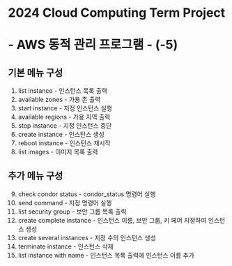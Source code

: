 # 2024 Cloud Computing Term Project <br><br> - AWS 동적 관리 프로그램 - (-5)

## 기본 메뉴 구성
1. list instance -  인스턴스 목록 출력
2. available zones - 가용 존 출력
3. start instance - 지정 인스턴스 실행
4. available regions - 가용 지역 출력
5. stop instance - 지정 인스턴스 중단
6. create instance - 인스턴스 생성
7. reboot instance - 인스턴스 재시작
8. list images - 이미지 목록 출력

## 추가 메뉴 구성
9. check condor status - condor_status 명령어 실행
10. send command - 지정 명령어 실행
11. list security group - 보안 그룹 목록 출력
12. create complete instance - 인스턴스 이름, 보안 그룹, 키 페어 지정하여 인스턴스 생성
13. create several instances - 지정 수의 인스턴스 생성
14. terminate instance - 인스턴스 삭제
15. list instance with name - 인스턴스 목록 출력에 인스턴스 이름 추가
